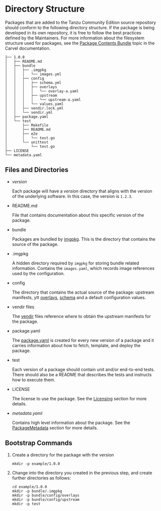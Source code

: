 # Directory Structure

Packages that are added to the Tanzu Community Edition source repository should conform to the following directory structure. If the package is being developed in its own repository, it is free to follow the best practices defined by the Maintainers. For more information about the filesystem structure used for packages, see the [Package Contents Bundle](https://carvel.dev/kapp-controller/docs/latest/packaging-artifact-formats/#package-contents-bundle) topic in the Carvel documentation.

```shell
├── 1.0.0
│   ├── README.md
│   ├── bundle
│   │   ├── .imgpkg
│   │   │   └── images.yml
│   │   ├── config
│   │   │   ├── schema.yml
│   │   │   ├── overlays
│   │   │   │   └── overlay-a.yaml
│   │   │   ├── upstream
│   │   │   │   └── upstream-a.yaml
│   │   │   └── values.yaml
│   │   ├── vendir.lock.yml
│   │   └── vendir.yml
│   ├── package.yaml
│   └── test
│       ├── Makefile
│       ├── README.md
│       ├── e2e
│       │   └── test.go
│       └── unittest
│           └── test.go
├── LICENSE
└── metadata.yaml
```

## Files and Directories

* _version_

  Each package will have a _version_ directory that aligns with the version of the underlying software. In this case, the version is `1.2.3`.

* README.md

  File that contains documentation about this specific version of the package.

* bundle

  Packages are bundled by [imgpkg](https://carvel.dev/imgpkg/docs/latest/basic-workflow/#step-1-creating-the-bundle). This is the directory that contains the source of the package.

* .imgpkg

  A hidden directory required by `imgpkg` for storing bundle related information. Contains the `images.yaml`, which records image references used by the configuration.

* config

  The directory that contains the actual source of the package: upstream manifests, ytt [overlays](https://carvel.dev/ytt/docs/latest/ytt-overlays/), [schema](https://carvel.dev/ytt/docs/latest/how-to-write-schema/) and a default configuration values.

* vendir files

  The [vendir](https://carvel.dev/vendir/docs/latest/vendir-spec/) files reference where to obtain the upstream manifests for the package.

* package.yaml

  The [package.yaml](https://carvel.dev/kapp-controller/docs/latest/packaging/#package) is created for every new version of a package and it carries information about how to fetch, template, and deploy the package.

* test

  Each version of a package should contain unit and/or end-to-end tests. There should also be a README that describes the tests and instructs how to execute them.

* LICENSE

  The license to use the package. See the [Licensing](./licensing.md) section for more details.

* _metadata.yaml_

  Contains high level information about the package. See the [PackageMetadata](./cr-files.md#PackageMetadata) section for more details.

## Bootstrap Commands

1. Create a directory for the package with the version

    ```shell
    mkdir -p example/1.0.0
    ```

2. Change into the directory you created in the previous step, and create further directories as follows:

    ```shell
    cd example/1.0.0
    mkdir -p bundle/.imgpkg
    mkdir -p bundle/config/overlays
    mkdir -p bundle/config/upstream
    mkdir -p test
    ```
